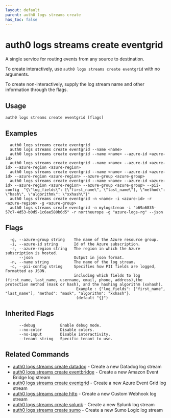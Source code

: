 ```yaml
---
layout: default
parent: auth0 logs streams create
has_toc: false
---
```

# auth0 logs streams create eventgrid

A single service for routing events from any source to destination.

To create interactively, use `auth0 logs streams create eventgrid` with no arguments.

To create non-interactively, supply the log stream name and other information through the flags.

## Usage
```
auth0 logs streams create eventgrid [flags]
```

## Examples

```
  auth0 logs streams create eventgrid
  auth0 logs streams create eventgrid --name <name>
  auth0 logs streams create eventgrid --name <name> --azure-id <azure-id> 
  auth0 logs streams create eventgrid --name <name> --azure-id <azure-id> --azure-region <azure-region>
  auth0 logs streams create eventgrid --name <name> --azure-id <azure-id> --azure-region <azure-region> --azure-group <azure-group>
  auth0 logs streams create eventgrid --name <name> --azure-id <azure-id> --azure-region <azure-region> --azure-group <azure-group> --pii-config  "{\"log_fields\": [\"first_name\", \"last_name\"], \"method\": \"hash\", \"algorithm\": \"xxhash\"}"
  auth0 logs streams create eventgrid -n <name> -i <azure-id> -r <azure-region> -g <azure-group>
  auth0 logs streams create eventgrid -n mylogstream -i "b69a6835-57c7-4d53-b0d5-1c6ae580b6d5" -r northeurope -g "azure-logs-rg" --json
```


## Flags

```
  -g, --azure-group string    The name of the Azure resource group.
  -i, --azure-id string       Id of the Azure subscription.
  -r, --azure-region string   The region in which the Azure subscription is hosted.
      --json                  Output in json format.
  -n, --name string           The name of the log stream.
  -c, --pii-config string     Specifies how PII fields are logged, Formatted as JSON. 
                              including which fields to log (first_name, last_name, username, email, phone, address),the protection method (mask or hash), and the hashing algorithm (xxhash). 
                               Example : {"log_fields": ["first_name", "last_name"], "method": "mask", "algorithm": "xxhash"}. 
                               (default "{}")
```


## Inherited Flags

```
      --debug           Enable debug mode.
      --no-color        Disable colors.
      --no-input        Disable interactivity.
      --tenant string   Specific tenant to use.
```


## Related Commands

- [auth0 logs streams create datadog](auth0_logs_streams_create_datadog.md) - Create a new Datadog log stream
- [auth0 logs streams create eventbridge](auth0_logs_streams_create_eventbridge.md) - Create a new Amazon Event Bridge log stream
- [auth0 logs streams create eventgrid](auth0_logs_streams_create_eventgrid.md) - Create a new Azure Event Grid log stream
- [auth0 logs streams create http](auth0_logs_streams_create_http.md) - Create a new Custom Webhook log stream
- [auth0 logs streams create splunk](auth0_logs_streams_create_splunk.md) - Create a new Splunk log stream
- [auth0 logs streams create sumo](auth0_logs_streams_create_sumo.md) - Create a new Sumo Logic log stream


